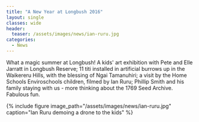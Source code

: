 ```yaml
---
title: "A New Year at Longbush 2016"
layout: single
classes: wide
header:
  teaser: /assets/images/news/ian-ruru.jpg
categories:
  - News
---
```


What a magic summer at Longbush! A kids' art exhibition with Pete and Elle Jarratt in Longbush Reserve; 11 titi installed in artificial burrows up in the Waikereru Hills, with the blessing of Ngai Tamanuhiri; a visit by the Home Schools Enviroschools children, filmed by Ian Ruru; Phillip Smith and his family staying with us - more thinking about the 1769 Seed Archive. Fabulous fun.

{% include figure image_path="/assets/images/news/ian-ruru.jpg" caption="Ian Ruru demoing a drone to the kids" %}

